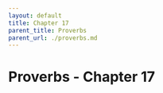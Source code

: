 ```yaml
---
layout: default
title: Chapter 17
parent_title: Proverbs
parent_url: ./proverbs.md
---
```


# Proverbs - Chapter 17
